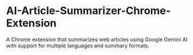 # AI-Article-Summarizer-Chrome-Extension
A Chrome extension that summarizes web articles using Google Gemini AI with support for multiple languages and summary formats.

